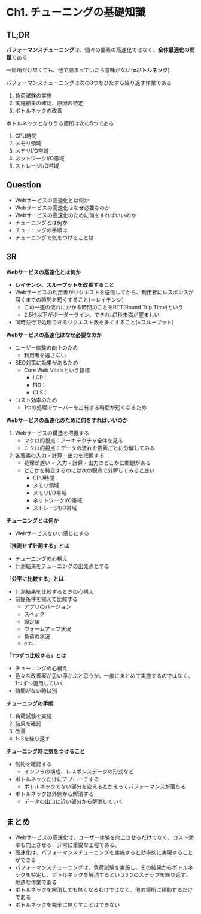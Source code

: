 # Ch1. チューニングの基礎知識

## TL;DR
**パフォーマンスチューニング**は、個々の要素の高速化ではなく、**全体最適化の問題**である

一箇所だけ早くても、他で詰まっていたら意味がない(**=ボトルネック**)

パフォーマンスチューニングは次の3つをひたすら繰り返す作業である
1. 負荷試験の実施
2. 実施結果の確認、原因の特定
3. ボトルネックの改善

ボトルネックとなりうる箇所は次の5つである
1. CPU時間
2. メモリ領域
3. メモリI/O帯域
4. ネットワークI/O帯域
5. ストレージI/O帯域 


## Question
- Webサービスの高速化とは何か
- Webサービスの高速化はなぜ必要なのか
- Webサービスの高速化のために何をすればいいのか
- チューニングとは何か
- チューニングの手順は
- チューニングで気をつけることは

## 3R
**Webサービスの高速化とは何か**
- **レイテンシ、スループットを改善すること**
- Webサービスの利用者がリクエストを送信してから、利用者にレスポンスが届くまでの時間を短くすること(＝レイテンシ）
  - この一連の流れにかかる時間のことをRTT(Round Trip Time)という
  - 2.5秒以下がボーダーライン、できれば1秒未満が望ましい
- 同時並行で処理できるリクエスト数を多くすること(=スループット)

**Webサービスの高速化はなぜ必要なのか**
- ユーザー体験の向上のため
  - 利用者を逃さない
- SEO対策に効果があるため
  - Core Web Vitalsという指標
    - LCP：
    - FID：
    - CLS：
- コスト効率のため
  - 1つの処理でサーバーを占有する時間が短くなるため
 
**Webサービスの高速化のために何をすればいいのか**
1. Webサービスの構造を把握する
    - マクロ的視点：アーキテクチャ全体を見る
    - ミクロ的視点：データの流れを要素ごとに分解してみる
2. 各要素の入力・計算・出力を把握する
    - 処理が遅い = 入力・計算・出力のどこかに問題がある
    - どこかを特定するのには次の観点で分解してみると良い
      - CPU時間
      - メモリ領域
      - メモリI/O帯域
      - ネットワークI/O帯域
      - ストレージI/O帯域

**チューニングとは何か**
- Webサービスをいい感じにする

**「推測せず計測する」とは**
- チューニングの心構え
- 計測結果をチューニングの出発点とする

**「公平に比較する」とは**
- 計測結果を比較するときの心構え
- 前提条件を揃えて比較する
  - アプリのバージョン
  - スペック
  - 設定値
  - ウォームアップ状況
  - 負荷の状況
  - etc...

**「1つずつ比較する」とは**
- チューニングの心構え
- 色々な改善案が思い浮かぶと思うが、一度にまとめて実施するのではなく、1つずつ適用していく
- 時間がない時は別

**チューニングの手順**
1. 負荷試験を実施
2. 結果を確認
3. 改善
4. 1~3を繰り返す


**チューニング時に気をつけること**
- 制約を確認する
  - インフラの構成、レスポンスデータの形式など
- ボトルネックだけにアプローチする
  - ボトルネックでない部分を変えるとかえってパフォーマンスが落ちる
- ボトルネックは外側から解消する
  - データの出口に近い部分から解消していく


## まとめ
- Webサービスの高速化は、ユーザー体験を向上させるだけでなく、コスト効率も向上させる、非常に重要な工程である。
- 高速化は、パフォーマンスチューニングを実施すると効率的に実現することができる
- パフォーマンスチューニングは、負荷試験を実施し、その結果からボトルネックを特定し、ボトルネックを解消するという3つのステップを繰り返す、地道な作業である
- ボトルネックを解消しても無くなるわけではなく、他の場所に移動するだけである
- ボトルネックを完全に無くすことはできない
